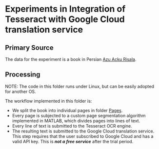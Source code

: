 # Experiments in Integration of Tesseract with Google Cloud translation service

## Primary Source

The data for the experiment is a book in Persian [Azu Acku
Risala](./Source/azu_acku_risalah_ds371_2_zay48_1990_w.pdf).

## Processing

NOTE: The code in this folder runs under Linux, but can be easily
adopted for another OS.

The workflow implemented in this folder is:
- We split the book into individual pages in folder [Pages](./Pages).
- Every page is subjected to a custom page segmentation algorithm
implemented in MATLAB, which divides pages into lines of text.
- Every line of text is submitted to the Tesseract OCR engine.
- The resulting text is submitted to the Google Cloud translation service.
  This step requires that the user subscribed to Google Cloud and has
  a valid API key. This is ***not a free service*** after the trial period.

